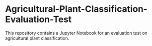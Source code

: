 # Agricultural-Plant-Classification-Evaluation-Test
This repository contains a Jupyter Notebook for an evaluation test on agricultural plant classification.
